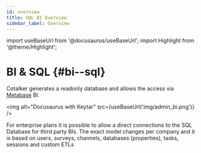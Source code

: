 ```yaml
---
id: overview
title: SQL BI Overview
sidebar_label: Overview
---
```

import useBaseUrl from '@docusaurus/useBaseUrl'; 
import Highlight from '@theme/Highlight';

# BI & SQL {#bi--sql}

Cotalker generates a readonly database and allows the access via [Metabase](https://www.metabase.com/) BI.

<img alt="Docusaurus with Keytar" src={useBaseUrl('img/admin_bi.png')} />

For enterprise plans it is possible to allow a direct connections to the SQL Database for third party BIs.
The exact model changes per company and it is based on users, surveys, channels, databases (properties), tasks, sessions and custom ETLs
